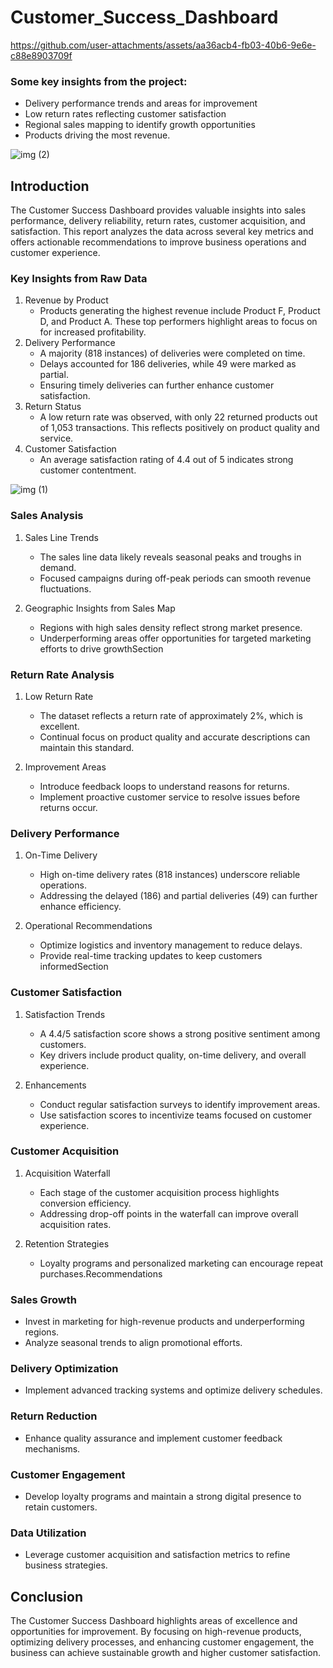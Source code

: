 # Customer_Success_Dashboard

https://github.com/user-attachments/assets/aa36acb4-fb03-40b6-9e6e-c88e8903709f

### Some key insights from the project:

- Delivery performance trends and areas for improvement 
- Low return rates reflecting customer satisfaction 
- Regional sales mapping to identify growth opportunities
- Products driving the most revenue.

![img (2)](https://github.com/user-attachments/assets/48dd4683-4f9a-4f57-a8ce-eb3b7ffd0aac)

## Introduction
The Customer Success Dashboard provides valuable insights into sales performance, delivery reliability, return rates, customer acquisition, and satisfaction. This report analyzes the data across several key metrics and offers actionable recommendations to improve business operations and customer experience.
### Key Insights from Raw Data
1. Revenue by Product
   - Products generating the highest revenue include Product F, Product D, and Product A. These top performers highlight areas to focus on for increased profitability.
2. Delivery Performance
   - A majority (818 instances) of deliveries were completed on time.
   - Delays accounted for 186 deliveries, while 49 were marked as partial.
   - Ensuring timely deliveries can further enhance customer satisfaction.
3. Return Status
   - A low return rate was observed, with only 22 returned products out of 1,053 transactions. This reflects positively on product quality and service.
4. Customer Satisfaction
   - An average satisfaction rating of 4.4 out of 5 indicates strong customer contentment.


![img (1)](https://github.com/user-attachments/assets/b34305dc-93ff-446f-99fb-0b573d4b8de5)

### Sales Analysis
1. Sales Line Trends
   - The sales line data likely reveals seasonal peaks and troughs in demand.
   - Focused campaigns during off-peak periods can smooth revenue fluctuations.

2. Geographic Insights from Sales Map
   - Regions with high sales density reflect strong market presence.
   - Underperforming areas offer opportunities for targeted marketing efforts to drive growthSection

### Return Rate Analysis
1. Low Return Rate
   - The dataset reflects a return rate of approximately 2%, which is excellent.
   - Continual focus on product quality and accurate descriptions can maintain this standard.

2. Improvement Areas
   - Introduce feedback loops to understand reasons for returns.
   - Implement proactive customer service to resolve issues before returns occur.

### Delivery Performance
1. On-Time Delivery
   - High on-time delivery rates (818 instances) underscore reliable operations.
   - Addressing the delayed (186) and partial deliveries (49) can further enhance efficiency.

2. Operational Recommendations
   - Optimize logistics and inventory management to reduce delays.
   - Provide real-time tracking updates to keep customers informedSection 

### Customer Satisfaction
1. Satisfaction Trends
   - A 4.4/5 satisfaction score shows a strong positive sentiment among customers.
   - Key drivers include product quality, on-time delivery, and overall experience.

2. Enhancements
   - Conduct regular satisfaction surveys to identify improvement areas.
   - Use satisfaction scores to incentivize teams focused on customer experience.

### Customer Acquisition
1. Acquisition Waterfall
   - Each stage of the customer acquisition process highlights conversion efficiency.
   - Addressing drop-off points in the waterfall can improve overall acquisition rates.

2. Retention Strategies
   - Loyalty programs and personalized marketing can encourage repeat purchases.Recommendations

### Sales Growth
   - Invest in marketing for high-revenue products and underperforming regions.
   - Analyze seasonal trends to align promotional efforts.

### Delivery Optimization
   - Implement advanced tracking systems and optimize delivery schedules.

### Return Reduction
   - Enhance quality assurance and implement customer feedback mechanisms.
### Customer Engagement
   - Develop loyalty programs and maintain a strong digital presence to retain customers.
### Data Utilization
   - Leverage customer acquisition and satisfaction metrics to refine business strategies.

## Conclusion
The Customer Success Dashboard highlights areas of excellence and opportunities for improvement. By focusing on high-revenue products, optimizing delivery processes, and enhancing customer engagement, the business can achieve sustainable growth and higher customer satisfaction.
